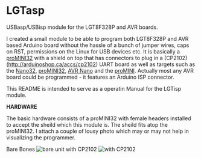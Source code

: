 # LGTasp
USBasp/USBisp module for the LGT8F328P and AVR boards.

I created a small module to be able to program both LGT8F328P and AVR based Arduino board without the hassle of a bunch of jumper wires, caps on RST, permissions on the Linux for USB devices etc.  It is basically a [proMINI32](https://arduinoshop.ca/lgt8f328/promini32) with a shield on top that has connectors to plug in a (CP2102)(http://arduinoshop.ca/accs/cp2102) UART board as well as targets such as the [Nano32](http://arduinoshop.ca/lgt8f328/nano32), [proMINI32](http://arduinoshop.ca/lgt8f328/promini32), [AVR Nano](http://arduinoshop.ca/atmelbased/arduino-nano) and the [proMINI](http://arduinoshop.ca/atmelbased/promini5).  Actually most any AVR board could be programmed - it features an Arduino ISP connector.

This README is intended to serve as a operatin Manual for the LGTisp module.

**HARDWARE**

The basic hardware consists of a proMINI32 with female headers installed to accept the sheild which this module is.  The sheild fits atop the proMINI32.    I attach a couple of lousy photo which may or may not help in visualizing the programmer.

Bare Bones ![bare unit](https://arduinoshop.ca/images/multiISP_0_360.png)    with CP2102  ![with CP2102](https://arduinoshop.ca/images/multiISP_1_360.png) 
